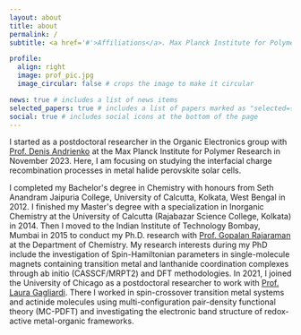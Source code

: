 ```yaml
---
layout: about
title: about
permalink: /
subtitle: <a href='#'>Affiliations</a>. Max Planck Institute for Polymer Research

profile:
  align: right
  image: prof_pic.jpg
  image_circular: false # crops the image to make it circular

news: true # includes a list of news items
selected_papers: true # includes a list of papers marked as "selected={true}"
social: true # includes social icons at the bottom of the page
---
```


I started as a postdoctoral researcher in the Organic Electronics group with [Prof. Denis Andrienko](https://www2.mpip-mainz.mpg.de/~andrienk/) at the Max Planck Institute for Polymer Research in November 2023. Here, I am focusing on studying the interfacial charge recombination processes in metal halide perovskite solar cells.

I completed my Bachelor's degree in Chemistry with honours from Seth Anandram Jaipuria College, University of Calcutta, Kolkata, West Bengal in 2012. I finished my Master's degree with a specialization in Inorganic Chemistry at the University of Calcutta (Rajabazar Science College, Kolkata) in 2014. Then I moved to the Indian Institute of Technology Bombay, Mumbai in 2015 to conduct my Ph.D. research with [Prof. Gopalan Rajaraman](https://www.chem.iitb.ac.in/~rajaraman/) at the Department of Chemistry. My research interests during my PhD include the investigation of Spin-Hamiltonian parameters in single-molecule magnets containing transition metal and lanthanide coordination complexes through ab initio (CASSCF/MRPT2) and DFT methodologies. In 2021, I joined the University of Chicago as a postdoctoral researcher to work with [Prof. Laura Gagliardi](https://gagliardigroup.uchicago.edu/). There I worked in spin-crossover transition metal systems and actinide molecules using multi-configuration pair-density functional theory (MC-PDFT) and investigating the electronic band structure of redox-active metal-organic frameworks.

